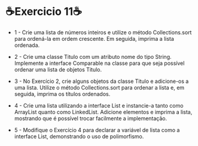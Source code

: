 <h1>☕Exercicio 11☕</h1>
<p>

- 1 - Crie uma lista de números inteiros e utilize o método Collections.sort para ordená-la em ordem crescente. Em seguida, imprima a lista ordenada.

- 2 - Crie uma classe Titulo com um atributo nome do tipo String. Implemente a interface Comparable na classe para que seja possível ordenar uma lista de objetos Titulo.

- 3 - No Exercício 2, crie alguns objetos da classe Titulo e adicione-os a uma lista. Utilize o método Collections.sort para ordenar a lista e, em seguida, imprima os títulos ordenados.

- 4 - Crie uma lista utilizando a interface List e instancie-a tanto como ArrayList quanto como LinkedList. Adicione elementos e imprima a lista, mostrando que é possível trocar facilmente a implementação.

- 5 - Modifique o Exercício 4 para declarar a variável de lista como a interface List, demonstrando o uso de polimorfismo.

</p>
